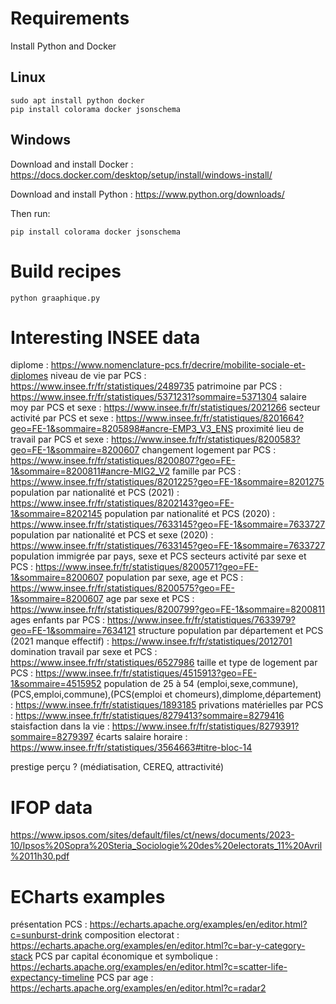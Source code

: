 # Requirements

Install Python and Docker

## Linux

    sudo apt install python docker
    pip install colorama docker jsonschema

## Windows

Download and install Docker : https://docs.docker.com/desktop/setup/install/windows-install/

Download and install Python : https://www.python.org/downloads/

Then run:

    pip install colorama docker jsonschema

# Build recipes

    python graaphique.py

# Interesting INSEE data

diplome : https://www.nomenclature-pcs.fr/decrire/mobilite-sociale-et-diplomes
niveau de vie par PCS : https://www.insee.fr/fr/statistiques/2489735
patrimoine par PCS : https://www.insee.fr/fr/statistiques/5371231?sommaire=5371304
salaire moy par PCS et sexe : https://www.insee.fr/fr/statistiques/2021266
secteur activité par PCS et sexe : https://www.insee.fr/fr/statistiques/8201664?geo=FE-1&sommaire=8205898#ancre-EMP3_V3_ENS
proximité lieu de travail par PCS et sexe : https://www.insee.fr/fr/statistiques/8200583?geo=FE-1&sommaire=8200607
changement logement par PCS : https://www.insee.fr/fr/statistiques/8200807?geo=FE-1&sommaire=8200811#ancre-MIG2_V2
famille par PCS : https://www.insee.fr/fr/statistiques/8201225?geo=FE-1&sommaire=8201275
population par nationalité et PCS (2021) : https://www.insee.fr/fr/statistiques/8202143?geo=FE-1&sommaire=8202145
population par nationalité et PCS (2020) : https://www.insee.fr/fr/statistiques/7633145?geo=FE-1&sommaire=7633727
population par nationalité et PCS et sexe (2020) : https://www.insee.fr/fr/statistiques/7633145?geo=FE-1&sommaire=7633727
population immigrée par pays, sexe et PCS
secteurs activité par sexe et PCS : https://www.insee.fr/fr/statistiques/8200571?geo=FE-1&sommaire=8200607
population par sexe, age et PCS : https://www.insee.fr/fr/statistiques/8200575?geo=FE-1&sommaire=8200607
age par sexe et PCS : https://www.insee.fr/fr/statistiques/8200799?geo=FE-1&sommaire=8200811
ages enfants par PCS : https://www.insee.fr/fr/statistiques/7633979?geo=FE-1&sommaire=7634121
structure population par département et PCS (2021 manque effectif) : https://www.insee.fr/fr/statistiques/2012701
domination travail par sexe et PCS : https://www.insee.fr/fr/statistiques/6527986
taille et type de logement par PCS : https://www.insee.fr/fr/statistiques/4515913?geo=FE-1&sommaire=4515952
population de 25 à 54 (emploi,sexe,commune),(PCS,emploi,commune),(PCS(emploi et chomeurs),dimplome,département) : https://www.insee.fr/fr/statistiques/1893185
privations matérielles par PCS : https://www.insee.fr/fr/statistiques/8279413?sommaire=8279416
staisfaction dans la vie : https://www.insee.fr/fr/statistiques/8279391?sommaire=8279397
écarts salaire horaire : https://www.insee.fr/fr/statistiques/3564663#titre-bloc-14

prestige perçu ? (médiatisation, CEREQ, attractivité)

# IFOP data

https://www.ipsos.com/sites/default/files/ct/news/documents/2023-10/Ipsos%20Sopra%20Steria_Sociologie%20des%20electorats_11%20Avril%2011h30.pdf

# ECharts examples

présentation PCS : https://echarts.apache.org/examples/en/editor.html?c=sunburst-drink
composition electorat : https://echarts.apache.org/examples/en/editor.html?c=bar-y-category-stack
PCS par capital économique et symbolique : https://echarts.apache.org/examples/en/editor.html?c=scatter-life-expectancy-timeline
PCS par age : https://echarts.apache.org/examples/en/editor.html?c=radar2